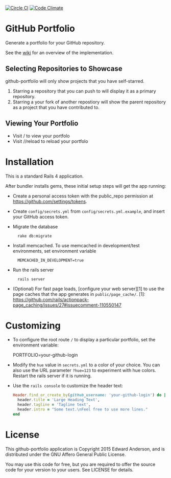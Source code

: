 [![Circle
CI](https://circleci.com/gh/nilbus/github-portfolio.svg?style=shield)](https://circleci.com/gh/nilbus/github-portfolio)
[![Code
Climate](https://codeclimate.com/github/nilbus/github-portfolio/badges/gpa.svg)](https://codeclimate.com/github/nilbus/github-portfolio)

GitHub Portfolio
================

Generate a portfolio for your GitHub repository.

See the [wiki](https://github.com/nilbus/github-portfolio/wiki) for an overview of
the implementation.

Selecting Repositories to Showcase
----------------------------------

github-portfolio will only show projects that you have self-starred.

1. Starring a repository that you can push to will display it as a primary repository.
2. Starring a your fork of another repostiory will show the parent repository as a
   project that you have contributed to.

Viewing Your Portfolio
----------------------

* Visit /<your-github-username> to view your portfolo
* Visit /<your-github-username>/reload to reload your portfolo

Installation
============

This is a standard Rails 4 application.

After bundler installs gems, these initial setup steps will get the app running:

* Create a personal access token with the public\_repo permission at
  https://github.com/settings/tokens.

* Create `config/secrets.yml` from `config/secrets.yml.example`, and insert your
  GitHub access token.

* Migrate the database

        rake db:migrate

* Install memcached. To use memcached in development/test environments, set
  environment variable

        MEMCACHED_IN_DEVELOPMENT=true

* Run the rails server

        rails server

* (Optional) For fast page loads, [configure your web server][1] to use the page
  caches that the app generates in `public/page_cache/`.
[1]: https://github.com/rails/actionpack-page_caching/issues/27#issuecomment-110550147

Customizing
===========

* To configure the root route `/` to display a particular portfolio, set the
  environment variable:

    PORTFOLIO=your-github-login

* Modify the `hue` value in `secrets.yml` to a color of your choice.
  You can also use the URL parameter `?hue=123` to experiment with hue colors.
  Restart the rails server if it is running.

* Use the `rails console` to customize the header text:

    ```ruby
    Header.find_or_create_by(github_username: 'your-github-login') do |header|
      header.title = 'Large Heading Text',
      header.tagline = 'Tagline text',
      header.intro = "Some text.\nFeel free to use more lines."
    end
    ```

License
=======

This github-portfolio application is Copyright 2015 Edward Anderson,
and is distributed under the GNU Affero General Public License.

You may use this code for free, but you are required to offer the source code
for your version to your users. See LICENSE for details.
